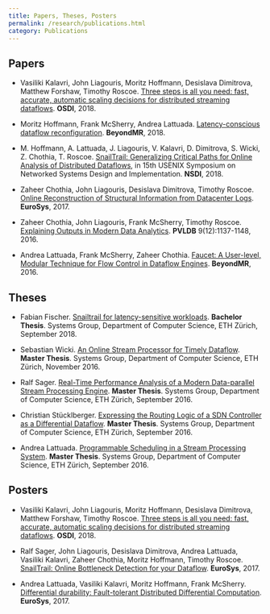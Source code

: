 ```yaml
---
title: Papers, Theses, Posters
permalink: /research/publications.html
category: Publications
---
```


## Papers
* Vasiliki Kalavri, John Liagouris, Moritz Hoffmann, Desislava Dimitrova, Matthew Forshaw, Timothy Roscoe. [Three steps is all you need: fast, accurate, automatic scaling decisions for distributed streaming dataflows](/assets/pdf/osdi18-ds2.pdf). **OSDI**, 2018.

* Moritz Hoffmann, Frank McSherry, Andrea Lattuada. [Latency-conscious dataflow reconfiguration](/assets/pdf/beyondmr18-hoffmann.pdf). **BeyondMR**, 2018.

* M. Hoffmann, A. Lattuada, J. Liagouris, V. Kalavri, D. Dimitrova, S. Wicki, Z. Chothia, T. Roscoe. [SnailTrail: Generalizing Critical Paths for Online Analysis of Distributed Dataflows](https://www.usenix.org/biblio-1542), in 15th USENIX Symposium on Networked Systems Design and Implementation. **NSDI**, 2018.

* Zaheer Chothia, John Liagouris, Desislava Dimitrova, Timothy Roscoe. [Online Reconstruction of Structural Information from Datacenter Logs](http://dl.acm.org/citation.cfm?id=3064195). **EuroSys**, 2017.

* Zaheer Chothia, John Liagouris, Frank McSherry, Timothy Roscoe. [Explaining Outputs in Modern Data Analytics](http://www.vldb.org/pvldb/vol9/p1137-chothia.pdf). **PVLDB** 9(12):1137-1148, 2016.

* Andrea Lattuada, Frank McSherry, Zaheer Chothia. [Faucet: A User-level, Modular Technique for Flow Control in Dataflow Engines](http://dl.acm.org/citation.cfm?id=2926544). **BeyondMR**, 2016.


## Theses

* Fabian Fischer. [Snailtrail for latency-sensitive workloads](/assets/pdf/fischerf-heron.pdf). **Bachelor Thesis**. Systems Group, Department of Computer Science, ETH Zürich, September 2018.

* Sebastian Wicki. [An Online Stream Processor for Timely Dataflow](http://systems.ethz.pubzone.org/servlet/Attachment?attachmentId=3923&versionId=3508856). **Master Thesis**. Systems Group, Department of Computer Science, ETH Zürich, November 2016.

* Ralf Sager. [Real-Time Performance Analysis of a Modern Data-parallel Stream Processing Engine](/assets/pdf/timely_cpath_thesis.pdf). **Master Thesis**. Systems Group, Department of Computer Science, ETH Zürich, September 2016.

* Christian Stücklberger. [Expressing the Routing Logic of a SDN Controller as a Differential Dataflow](/assets/pdf/sdn_thesis.pdf). **Master Thesis**. Systems Group, Department of Computer Science, ETH Zürich, September 2016.

* Andrea Lattuada. [Programmable Scheduling in a Stream Processing System](http://systems.ethz.pubzone.org/servlet/Attachment?attachmentId=3746&versionId=3303163). **Master Thesis**. Systems Group, Department of Computer Science, ETH Zürich, September 2016.

## Posters

* Vasiliki Kalavri, John Liagouris, Moritz Hoffmann, Desislava Dimitrova, Matthew Forshaw, Timothy Roscoe. [Three steps is all you need: fast, accurate, automatic scaling decisions for distributed streaming dataflows](/assets/pdf/ds2-poster-osdi.pdf). **OSDI**, 2018.

* Ralf Sager, John Liagouris, Desislava Dimitrova, Andrea Lattuada, Vasiliki Kalavri, Zaheer Chothia, Moritz Hoffmann, Timothy Roscoe. [SnailTrail: Online Bottleneck Detection for your Dataflow](https://eurosys2017.github.io/assets/data/posters/poster13-Sager.pdf). **EuroSys**, 2017. 

* Andrea Lattuada, Vasiliki Kalavri, Moritz Hoffmann, Frank McSherry. [Differential durability: Fault-tolerant Distributed Differential Computation](https://eurosys2017.github.io/assets/data/posters/poster21-Lattuada.pdf). **EuroSys**, 2017. 
